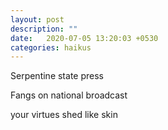 ```yaml
---
layout: post
description: ""
date:   2020-07-05 13:20:03 +0530
categories: haikus
---
```

Serpentine state press

Fangs on national broadcast

your virtues shed like skin
